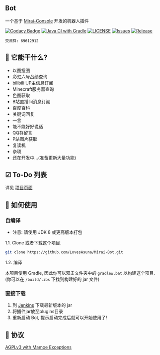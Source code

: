 ## Bot

一个基于 [Mirai-Console](https://github.com/mamoe/mirai-console) 开发的机器人插件

[![Codacy Badge](https://app.codacy.com/project/badge/Grade/0364d226b78149979387cb47f44b365c)](https://www.codacy.com/manual/LovesAsuna/Mirai-Bot?utm_source=github.com&utm_medium=referral&utm_content=LovesAsuna/Mirai-Bot&utm_campaign=Badge_Grade_Dashboard)
[![Java CI with Gradle](https://github.com/LovesAsuna/Mirai-Bot/workflows/Java%20CI%20with%20Gradle/badge.svg)](https://github.com/LovesAsuna/Mirai-Bot/actions)
[![LICENSE](https://img.shields.io/github/license/LovesAsuna/Mirai-Bot.svg?style=popout)](https://github.com/LovesAsuna/Mirai-Bot/blob/master/LICENSE)
[![Issues](https://img.shields.io/github/issues/LovesAsuna/Mirai-Bot.svg?style=popout)](https://github.com/SLovesAsuna/Mirai-Bot/issues)
[![Release](https://img.shields.io/github/v/release/LovesAsuna/Mirai-Bot?include_prereleases)](https://github.com/LovesAsuna/Mirai-Bot/releases)

```
交流群: 69612912
```

## 🎉 它能干什么?

* 以图搜图
* 彩虹六号战绩查询
* bilibili UP主信息订阅
* Minecraft服务器查询
* 色图获取
* B站直播间消息订阅
* 百度百科
* 关键词回复
* 一言
* 能不能好好说话
* QQ群留言
* P站图片获取
* 复读机
* 杂项
* 还在开发中...(准备更新大量功能)

## ☑ To-Do 列表

详见 [项目页面](https://github.com/LovesAsuna/Mirai-Bot/projects/1)

## 💽 如何使用

### 自编译

- 注意: 请使用 JDK 8 或更高版本打包

1.1. Clone 或者下载这个项目.

```bash
git clone https://github.com/LovesAsuna/Mirai-Bot.git
```

1.2. 编译

本项目使用 Gradle, 因此你可以双击文件夹中的 `gradlew.bat` 以构建这个项目.
(你可以在 `/build/libs` 下找到构建好的 jar 文件)

### 直接下载

1. 到 [Jenkins](https://ci.hyosakura.com) 下载最新版本的 jar
2. 将插件jar放至plugins目录
3. 重新启动 Bot, 提示启动完成后就可以开始使用了!

## 📜 协议

[AGPLv3 with Mamoe Exceptions](https://github.com/mamoe/mirai/blob/master/LICENSE)